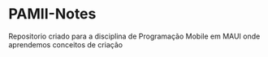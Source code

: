 # PAMII-Notes
Repositorio criado para a disciplina de Programação Mobile em MAUI onde aprendemos conceitos de criação
